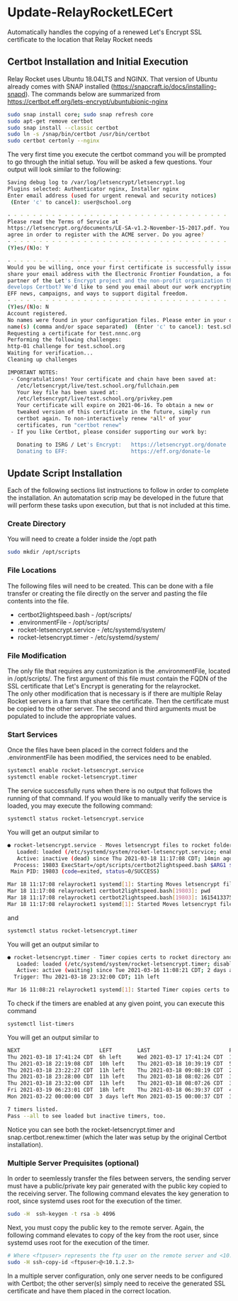 # Update-RelayRocketLECert
Automatically handles the copying of a renewed Let's Encrypt SSL certificate to the location that Relay Rocket needs

## Certbot Installation and Initial Execution
Relay Rocket uses Ubuntu 18.04LTS and NGINX.  That version of Ubuntu already comes with SNAP installed (https://snapcraft.io/docs/installing-snapd).  The commands below are summarized from https://certbot.eff.org/lets-encrypt/ubuntubionic-nginx
```bash
sudo snap install core; sudo snap refresh core
sudo apt-get remove certbot
sudo snap install --classic certbot
sudo ln -s /snap/bin/certbot /usr/bin/certbot
sudo certbot certonly --nginx
```
The very first time you execute the certbot command you will be prompted to go through the initial setup.  You will be asked a few questions.  Your output will look similar to the following:
```bash
Saving debug log to /var/log/letsencrypt/letsencrypt.log
Plugins selected: Authenticator nginx, Installer nginx
Enter email address (used for urgent renewal and security notices)
 (Enter 'c' to cancel): user@school.org

- - - - - - - - - - - - - - - - - - - - - - - - - - - - - - - - - - - - - - - -
Please read the Terms of Service at
https://letsencrypt.org/documents/LE-SA-v1.2-November-15-2017.pdf. You must
agree in order to register with the ACME server. Do you agree?
- - - - - - - - - - - - - - - - - - - - - - - - - - - - - - - - - - - - - - - -
(Y)es/(N)o: Y

- - - - - - - - - - - - - - - - - - - - - - - - - - - - - - - - - - - - - - - -
Would you be willing, once your first certificate is successfully issued, to
share your email address with the Electronic Frontier Foundation, a founding
partner of the Let's Encrypt project and the non-profit organization that
develops Certbot? We'd like to send you email about our work encrypting the web,
EFF news, campaigns, and ways to support digital freedom.
- - - - - - - - - - - - - - - - - - - - - - - - - - - - - - - - - - - - - - - -
(Y)es/(N)o: N
Account registered.
No names were found in your configuration files. Please enter in your domain
name(s) (comma and/or space separated)  (Enter 'c' to cancel): test.school.org
Requesting a certificate for test.nnnc.org
Performing the following challenges:
http-01 challenge for test.school.org
Waiting for verification...
Cleaning up challenges

IMPORTANT NOTES:
 - Congratulations! Your certificate and chain have been saved at:
   /etc/letsencrypt/live/test.school.org/fullchain.pem
   Your key file has been saved at:
   /etc/letsencrypt/live/test.school.org/privkey.pem
   Your certificate will expire on 2021-06-16. To obtain a new or
   tweaked version of this certificate in the future, simply run
   certbot again. To non-interactively renew *all* of your
   certificates, run "certbot renew"
 - If you like Certbot, please consider supporting our work by:

   Donating to ISRG / Let's Encrypt:   https://letsencrypt.org/donate
   Donating to EFF:                    https://eff.org/donate-le
```

## Update Script Installation
Each of the following sections list instructions to follow in order to complete the installation.  An automatation scrip may be developed in the future that will perform these tasks upon execution, but that is not included at this time.

### Create Directory
You will need to create a folder inside the /opt path
```bash
sudo mkdir /opt/scripts
```

### File Locations
The following files will need to be created.  This can be done with a file transfer or creating the file directly on the server and pasting the file contents into the file. 
* certbot2lightspeed.bash - /opt/scripts/
* .environmentFile - /opt/scripts/
* rocket-letsencrypt.service - /etc/systemd/system/
* rocket-letsencrypt.timer - /etc/systemd/system/

### File Modification
The only file that requires any customization is the .environmentFile, located in /opt/scripts/.  The first argument of this file must contain the FQDN of the SSL certificate that Let's Encrypt is generating for the relayrocket.  
The only other modification that is necessary is if there are multiple Relay Rocket servers in a farm that share the certificate.  Then the certificate must be copied to the other server.  The second and third arguments must be populated to include the appropriate values.

### Start Services
Once the files have been placed in the correct folders and the .environmentFile has been modified, the services need to be enabled.
```bash
systemctl enable rocket-letsencrypt.service
systemctl enable rocket-letsencrypt.timer
```
The service successfully runs when there is no output that follows the running of that command.  If you would like to manually verify the service is loaded, you may execute the following command:
```bash
systemctl status rocket-letsencrypt.service
```
You will get an output similar to
```bash
● rocket-letsencrypt.service - Moves letsencrypt files to rocket folder
   Loaded: loaded (/etc/systemd/system/rocket-letsencrypt.service; enabled; vendor preset: enabled)
   Active: inactive (dead) since Thu 2021-03-18 11:17:08 CDT; 14min ago
  Process: 19803 ExecStart=/opt/scripts/certbot2lightspeed.bash $ARG1 $ARG2 $ARG3 (code=exited, status=0/SUCCESS)
 Main PID: 19803 (code=exited, status=0/SUCCESS)

Mar 18 11:17:08 relayrocket1 systemd[1]: Starting Moves letsencrypt files to rocket folder...
Mar 18 11:17:08 relayrocket1 certbot2lightspeed.bash[19803]: pwd
Mar 18 11:17:08 relayrocket1 certbot2lightspeed.bash[19803]: 1615413375
Mar 18 11:17:08 relayrocket1 systemd[1]: Started Moves letsencrypt files to rocket folder.
```
and
```bash
systemctl status rocket-letsencrypt.timer
```
You will get an output similar to
```bash
● rocket-letsencrypt.timer - Timer copies certs to rocket directory and to other server
   Loaded: loaded (/etc/systemd/system/rocket-letsencrypt.timer; disabled; vendor preset: enabled)
   Active: active (waiting) since Tue 2021-03-16 11:08:21 CDT; 2 days ago
  Trigger: Thu 2021-03-18 23:32:00 CDT; 11h left

Mar 16 11:08:21 relayrocket1 systemd[1]: Started Timer copies certs to rocket directory and to other server.
```

To check if the timers are enabled at any given point, you can execute this command
```bash
systemctl list-timers
```
You will get an output similar to
```bash
NEXT                         LEFT        LAST                         PASSED       UNIT                         ACTIVATES
Thu 2021-03-18 17:41:24 CDT  6h left     Wed 2021-03-17 17:41:24 CDT  17h ago      systemd-tmpfiles-clean.timer systemd-tmpfiles-clean.service
Thu 2021-03-18 22:19:08 CDT  10h left    Thu 2021-03-18 10:39:19 CDT  54min ago    apt-daily.timer              apt-daily.service
Thu 2021-03-18 23:22:27 CDT  11h left    Thu 2021-03-18 09:08:19 CDT  2h 25min ago motd-news.timer              motd-news.service
Thu 2021-03-18 23:28:00 CDT  11h left    Thu 2021-03-18 08:02:26 CDT  3h 31min ago snap.certbot.renew.timer     snap.certbot.renew.service
Thu 2021-03-18 23:32:00 CDT  11h left    Thu 2021-03-18 08:07:26 CDT  3h 26min ago rocket-letsencrypt.timer     rocket-letsencrypt.service
Fri 2021-03-19 06:23:01 CDT  18h left    Thu 2021-03-18 06:39:37 CDT  4h 54min ago apt-daily-upgrade.timer      apt-daily-upgrade.service
Mon 2021-03-22 00:00:00 CDT  3 days left Mon 2021-03-15 00:00:37 CDT  3 days ago   fstrim.timer                 fstrim.service

7 timers listed.
Pass --all to see loaded but inactive timers, too.
```
Notice you can see both the rocket-letsencrypt.timer and snap.certbot.renew.timer (which the later was setup by the original Certbot installation).

### Multiple Server Prequisites (optional)
In order to seemlessly transfer the files between servers, the sending server must have a public/private key pair generated with the public key copied to the receiving server. The following command elevates the key generation to root, since systemd uses root for the execution of the timer. 
```bash
sudo -H  ssh-keygen -t rsa -b 4096
```
Next, you must copy the public key to the remote server.  Again, the following command elevates to copy of the key from the root user, since systemd uses root for the execution of the timer. 
```bash
# Where <ftpuser> represents the ftp user on the remote server and <10.1.2.3> represents the IP address of the local server
sudo -H ssh-copy-id <ftpuser>@<10.1.2.3>
```
In a multiple server configuration, only one server needs to be configured with Certbot; the other server(s) simply need to receive the generated SSL certificate and have them placed in the correct location.
